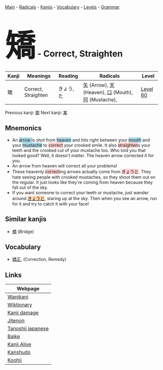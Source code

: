 <style> bigfont {font-size: 100px}</style>
[Main](../README.md) -
[Radicals](../radicals.md) -
[Kanjis](../kanjis.md) -
[Vocabulary](../vocabulary.md) -
[Levels](../levels.md) -
[Grammar](../grammar.md)
# <bigfont> 矯</bigfont> - Correct, Straighten 

| Kanji | Meanings | Reading | Radicals | Level |
| --- | --- | --- | --- | --- |
| 矯 | Correct, Straighten | きょう, た | [矢](../radicals/矢.md) (Arrow), [天](../radicals/天.md) (Heaven), [口](../radicals/口.md) (Mouth), [冋](../radicals/冋.md) (Mustache),  | [Level 60](../levels/wk_level60.md) |

Previous kanji: [罷](罷.md) Next kanji: [某](某.md) 

## Mnemonics
 * An <span style="background-color:#ADD8E6"> arrow </span>is shot from <span style="background-color:#ADD8E6"> heaven</span> and hits right between your <span style="background-color:#ADD8E6"> mouth</span> and your <span style="background-color:#ADD8E6"> mustache</span> to <span style="background-color:#ffcccb"> correct</span> your crooked smile. It also <span style="background-color:#ffcccb"> straighten</span>s your teeth and the crooked cut of your mustache too. Who told you that looked good? Well, it doesn't matter. The heaven arrow corrected it for you.
* An arrow from heaven will correct all your problems!
* These heavenly <span style="background-color:#ffcccb"> correct</span>ing arrows actually come from <span style="background-color:#ffcccb"> きょうと</span>. They hate seeing people with crooked mustaches, so they shoot them out on the regular. It just looks like they're coming from heaven because they fall out of the sky.
* If you want someone to correct your teeth or mustache, just wander around <span style="background-color:#fed8b1"> [きょうと](https://jisho.org/search/きょうと)</span>, staring up at the sky. Then when you see an arrow, run for it and try to catch it with your face!


## Similar kanjis
 * [橋](橋.md) (Bridge)


## Vocabulary
 * [矯正](../vocabulary/矯.md), (Correction, Remedy)



## Links 

| Webpage |
| --- |
| [Wanikani          ](https://www.wanikani.com/kanji/矯) |
| [Wiktionary        ](https://en.wiktionary.org/wiki/矯) |
| [Kanji damage      ](http://www.kanjidamage.com/kanji/search?utf8=✓&q=矯) |
| [Jitenon           ](https://jitenon.com/kanji/矯) |
| [Tanoshii japanese ](https://www.tanoshiijapanese.com/dictionary/kanji.cfm?k=矯) |
| [Baike             ](https://baike.baidu.com/item/矯) |
| [Kanji Alive       ](https://app.kanjialive.com/矯) |
| [Kanshudo          ](https://www.kanshudo.com/searchmn?q=矯) |
| [Koohii            ](https://kanji.koohii.com/study/kanji/矯) |
